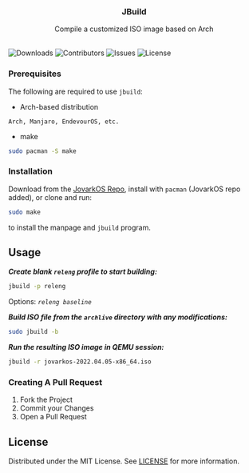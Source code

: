 <br/>
<p align="center">
  <h3 align="center">JBuild</h3>

  <p align="center">
    Compile a customized ISO image based on Arch
    <br/>
    <br/>
  </p>
</p>

![Downloads](https://img.shields.io/github/downloads/jovarkos/jovarkos-jbuild/total) ![Contributors](https://img.shields.io/github/contributors/jovarkos/jovarkos-jbuild?color=dark-green) ![Issues](https://img.shields.io/github/issues/jovarkos/jovarkos-jbuild) ![License](https://img.shields.io/github/license/jovarkos/jovarkos-jbuild) 


### Prerequisites

The following are required to use `jbuild`:

* Arch-based distribution
```
Arch, Manjaro, EndevourOS, etc.
```
* make

```sh
sudo pacman -S make
```

### Installation

Download from the [JovarkOS Repo](https://repo.jovarkos.org/x86_64/), install with `pacman` (JovarkOS repo added), or clone and run: 
```sh
sudo make
```
to install the manpage and `jbuild` program.

## Usage

***Create blank `releng` profile to start building:***
```sh
jbuild -p releng
```
Options: _`releng baseline`_



***Build ISO file from the `archlive` directory with any modifications:***
```sh
sudo jbuild -b
```


***Run the resulting ISO image in QEMU session:***
```sh
jbuild -r jovarkos-2022.04.05-x86_64.iso
```


### Creating A Pull Request

1. Fork the Project
2. Commit your Changes 
4. Open a Pull Request

## License

Distributed under the MIT License. See [LICENSE](https://github.com/jovarkos/jovarkos-jbuild/blob/main/LICENSE) for more information.

